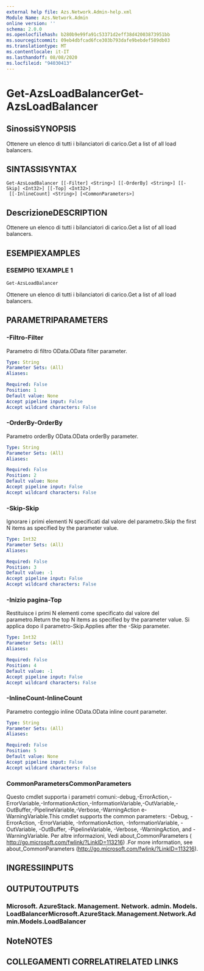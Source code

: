 ```yaml
---
external help file: Azs.Network.Admin-help.xml
Module Name: Azs.Network.Admin
online version: ''
schema: 2.0.0
ms.openlocfilehash: b280b9e99fa91c53371d2eff38d42003873951bb
ms.sourcegitcommit: 09eb4dbfcad6fce303b793dafe9bebdef589db03
ms.translationtype: MT
ms.contentlocale: it-IT
ms.lasthandoff: 08/08/2020
ms.locfileid: "94030413"
---
```

# <span data-ttu-id="d7dd1-101">Get-AzsLoadBalancer</span><span class="sxs-lookup"><span data-stu-id="d7dd1-101">Get-AzsLoadBalancer</span></span>

## <span data-ttu-id="d7dd1-102">Sinossi</span><span class="sxs-lookup"><span data-stu-id="d7dd1-102">SYNOPSIS</span></span>
<span data-ttu-id="d7dd1-103">Ottenere un elenco di tutti i bilanciatori di carico.</span><span class="sxs-lookup"><span data-stu-id="d7dd1-103">Get a list of all load balancers.</span></span>

## <span data-ttu-id="d7dd1-104">SINTASSI</span><span class="sxs-lookup"><span data-stu-id="d7dd1-104">SYNTAX</span></span>

```
Get-AzsLoadBalancer [[-Filter] <String>] [[-OrderBy] <String>] [[-Skip] <Int32>] [[-Top] <Int32>]
 [[-InlineCount] <String>] [<CommonParameters>]
```

## <span data-ttu-id="d7dd1-105">Descrizione</span><span class="sxs-lookup"><span data-stu-id="d7dd1-105">DESCRIPTION</span></span>
<span data-ttu-id="d7dd1-106">Ottenere un elenco di tutti i bilanciatori di carico.</span><span class="sxs-lookup"><span data-stu-id="d7dd1-106">Get a list of all load balancers.</span></span>

## <span data-ttu-id="d7dd1-107">ESEMPI</span><span class="sxs-lookup"><span data-stu-id="d7dd1-107">EXAMPLES</span></span>

### <span data-ttu-id="d7dd1-108">ESEMPIO 1</span><span class="sxs-lookup"><span data-stu-id="d7dd1-108">EXAMPLE 1</span></span>
```
Get-AzsLoadBalancer
```

<span data-ttu-id="d7dd1-109">Ottenere un elenco di tutti i bilanciatori di carico.</span><span class="sxs-lookup"><span data-stu-id="d7dd1-109">Get a list of all load balancers.</span></span>

## <span data-ttu-id="d7dd1-110">PARAMETRI</span><span class="sxs-lookup"><span data-stu-id="d7dd1-110">PARAMETERS</span></span>

### <span data-ttu-id="d7dd1-111">-Filtro</span><span class="sxs-lookup"><span data-stu-id="d7dd1-111">-Filter</span></span>
<span data-ttu-id="d7dd1-112">Parametro di filtro OData.</span><span class="sxs-lookup"><span data-stu-id="d7dd1-112">OData filter parameter.</span></span>

```yaml
Type: String
Parameter Sets: (All)
Aliases:

Required: False
Position: 1
Default value: None
Accept pipeline input: False
Accept wildcard characters: False
```

### <span data-ttu-id="d7dd1-113">-OrderBy</span><span class="sxs-lookup"><span data-stu-id="d7dd1-113">-OrderBy</span></span>
<span data-ttu-id="d7dd1-114">Parametro orderBy OData.</span><span class="sxs-lookup"><span data-stu-id="d7dd1-114">OData orderBy parameter.</span></span>

```yaml
Type: String
Parameter Sets: (All)
Aliases:

Required: False
Position: 2
Default value: None
Accept pipeline input: False
Accept wildcard characters: False
```

### <span data-ttu-id="d7dd1-115">-Skip</span><span class="sxs-lookup"><span data-stu-id="d7dd1-115">-Skip</span></span>
<span data-ttu-id="d7dd1-116">Ignorare i primi elementi N specificati dal valore del parametro.</span><span class="sxs-lookup"><span data-stu-id="d7dd1-116">Skip the first N items as specified by the parameter value.</span></span>

```yaml
Type: Int32
Parameter Sets: (All)
Aliases:

Required: False
Position: 3
Default value: -1
Accept pipeline input: False
Accept wildcard characters: False
```

### <span data-ttu-id="d7dd1-117">-Inizio pagina</span><span class="sxs-lookup"><span data-stu-id="d7dd1-117">-Top</span></span>
<span data-ttu-id="d7dd1-118">Restituisce i primi N elementi come specificato dal valore del parametro.</span><span class="sxs-lookup"><span data-stu-id="d7dd1-118">Return the top N items as specified by the parameter value.</span></span>
<span data-ttu-id="d7dd1-119">Si applica dopo il parametro-Skip.</span><span class="sxs-lookup"><span data-stu-id="d7dd1-119">Applies after the -Skip parameter.</span></span>

```yaml
Type: Int32
Parameter Sets: (All)
Aliases:

Required: False
Position: 4
Default value: -1
Accept pipeline input: False
Accept wildcard characters: False
```

### <span data-ttu-id="d7dd1-120">-InlineCount</span><span class="sxs-lookup"><span data-stu-id="d7dd1-120">-InlineCount</span></span>
<span data-ttu-id="d7dd1-121">Parametro conteggio inline OData.</span><span class="sxs-lookup"><span data-stu-id="d7dd1-121">OData inline count parameter.</span></span>

```yaml
Type: String
Parameter Sets: (All)
Aliases:

Required: False
Position: 5
Default value: None
Accept pipeline input: False
Accept wildcard characters: False
```

### <span data-ttu-id="d7dd1-122">CommonParameters</span><span class="sxs-lookup"><span data-stu-id="d7dd1-122">CommonParameters</span></span>
<span data-ttu-id="d7dd1-123">Questo cmdlet supporta i parametri comuni:-debug,-ErrorAction,-ErrorVariable,-InformationAction,-InformationVariable,-OutVariable,-OutBuffer,-PipelineVariable,-Verbose,-WarningAction e-WarningVariable.</span><span class="sxs-lookup"><span data-stu-id="d7dd1-123">This cmdlet supports the common parameters: -Debug, -ErrorAction, -ErrorVariable, -InformationAction, -InformationVariable, -OutVariable, -OutBuffer, -PipelineVariable, -Verbose, -WarningAction, and -WarningVariable.</span></span> <span data-ttu-id="d7dd1-124">Per altre informazioni, Vedi about_CommonParameters ( http://go.microsoft.com/fwlink/?LinkID=113216) .</span><span class="sxs-lookup"><span data-stu-id="d7dd1-124">For more information, see about_CommonParameters (http://go.microsoft.com/fwlink/?LinkID=113216).</span></span>

## <span data-ttu-id="d7dd1-125">INGRESSI</span><span class="sxs-lookup"><span data-stu-id="d7dd1-125">INPUTS</span></span>

## <span data-ttu-id="d7dd1-126">OUTPUT</span><span class="sxs-lookup"><span data-stu-id="d7dd1-126">OUTPUTS</span></span>

### <span data-ttu-id="d7dd1-127">Microsoft. AzureStack. Management. Network. admin. Models. LoadBalancer</span><span class="sxs-lookup"><span data-stu-id="d7dd1-127">Microsoft.AzureStack.Management.Network.Admin.Models.LoadBalancer</span></span>

## <span data-ttu-id="d7dd1-128">Note</span><span class="sxs-lookup"><span data-stu-id="d7dd1-128">NOTES</span></span>

## <span data-ttu-id="d7dd1-129">COLLEGAMENTI CORRELATI</span><span class="sxs-lookup"><span data-stu-id="d7dd1-129">RELATED LINKS</span></span>
